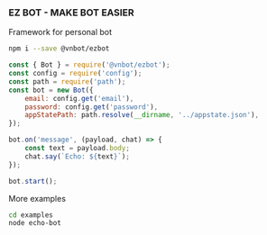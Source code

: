 ### EZ BOT - MAKE BOT EASIER

Framework for personal bot

```bash
npm i --save @vnbot/ezbot
```

```javascript
const { Bot } = require('@vnbot/ezbot');
const config = require('config');
const path = require('path');
const bot = new Bot({
	email: config.get('email'),
	password: config.get('password'),
	appStatePath: path.resolve(__dirname, '../appstate.json'),
});

bot.on('message', (payload, chat) => {
	const text = payload.body;
	chat.say(`Echo: ${text}`);
});

bot.start();
```

More examples

```bash
cd examples
node echo-bot
```
